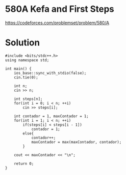 # 580A	Kefa and First Steps

https://codeforces.com/problemset/problem/580/A

# Solution

```
#include <bits/stdc++.h>
using namespace std;

int main() {
    ios_base::sync_with_stdio(false);
    cin.tie(0);

    int n;
    cin >> n;
    
    int steps[n];
    for(int i = 0; i < n; ++i)
        cin >> steps[i];
    
    int contador = 1, maxContador = 1;
    for(int i = 1; i < n; ++i)
        if(steps[i] < steps[i - 1])
            contador = 1;
        else{
            contador++;
            maxContador = max(maxContador, contador);
        }
            
    cout << maxContador << "\n";
    
    return 0;
}
```